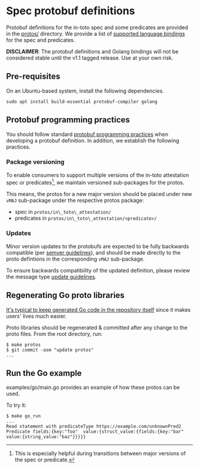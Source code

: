 # Spec protobuf definitions

Protobuf definitions for the in-toto spec and some predicates are
provided in the [protos/] directory. We provide a list of
[supported language bindings] for the spec and predicates.

**DISCLAIMER**: The protobuf definitions and Golang bindings will not be
considered stable until the v1.1 tagged release. Use at your own risk.

## Pre-requisites

On an Ubuntu-based system, install the following dependencies.

```shell
sudo apt install build-essential protobuf-compiler golang
```

## Protobuf programming practices

You should follow standard [protobuf programming practices] when developing
a protobuf definition. In addition, we establish the following practices.

### Package versioning

To enable consumers to support multiple versions of the in-toto attestation
spec or predicates[^1], we maintain versioned sub-packages for the protos.

This means, the protos for a new major version should be placed under new
`vMAJ` sub-package under the respective protos package:

-   spec in `protos/in\_toto\_attestation/`
-   predicates in `protos/in\_toto\_attestation/<predicate>/`

### Updates

Minor version updates to the protobufs are expected to be fully backwards
compatible (per [semver guidelines]), and should be made directly to the
proto defintions in the corresponding `vMAJ` sub-package.

To ensure backwards compatibility of the updated definition, please review
the message type [update guidelines].

## Regenerating Go proto libraries

[It's typical to keep generated Go code in the repository itself](https://go.dev/doc/articles/go_command#:~:text=and%20then%20check%20those%20generated%20source%20files%20into%20your%20repository)
since it makes users' lives much easier.

Proto libraries should be regenerated & committed after any change to the
proto files. From the root directory, run:

```shell
$ make protos
$ git commit -asm "update protos"
...
```

## Run the Go example

examples/go/main.go provides an example of how these protos can be used.

To try it:

```shell
$ make go_run
...
Read statement with predicateType https://example.com/unknownPred2
Predicate fields:{key:"foo"  value:{struct_value:{fields:{key:"bar"  value:{string_value:"baz"}}}}}
```

[^1]: This is especially helpful during transitions between major versions of the spec or predicate.

[protobuf programming practices]: https://protobuf.dev/programming-guides/proto3
[update guidelines]: https://protobuf.dev/programming-guides/proto3/#updating
[protos/]: ../protos/
[semver guidelines]: https://semver.org/#summary
[supported language bindings]: ../protos/README.md#supported-language-bindings
